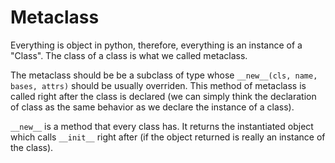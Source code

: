 # Metaclass

Everything is object in python, therefore, everything is an instance of a "Class". The class of a class is what we called metaclass.

The metaclass should be be a subclass of type whose ```__new__(cls, name, bases, attrs)``` should be usually overriden. This method of metaclass is called right after the class is declared (we can simply think the declaration of class as the same behavior as we declare the instance of a class).

```__new__``` is a method that every class has. It returns the instantiated object which calls ```__init__``` right after (if the object returned is really an instance of the class).